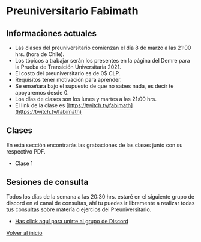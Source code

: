# Preuniversitario Fabimath

## Informaciones actuales

* Las clases del preuniversitario comienzan el día 8 de marzo a las 21:00 hrs. (hora de Chile).
* Los tópicos a trabajar serán los presentes en la página del Demre para la Prueba de Transición Universitaria 2021.
* El costo del preuniversitario es de 0$ CLP.
* Requisitos tener motivación para aprender.
* Se enseñara bajo el supuesto de que no sabes nada, es decir te apoyaremos desde 0.
* Los días de clases son los lunes y martes a las 21:00 hrs.
* El link de la clase es [https://twitch.tv/fabimath](https://twitch.tv/fabimath)

## Clases
En esta sección encontrarás las grabaciones de las clases junto con su respectivo PDF.
* Clase 1

## Sesiones de consulta
Todos los días de la semana a las 20:30 hrs. estaré en el siguiente grupo de discord en el canal de consultas, ahí tu puedes ir libremente a realizar todas tus consultas sobre matería o ejercios del Preuniversitario.
* [Has click aquí para unirte al grupo de Discord](https://discord.gg/TR8rrZG3GV)

[Volver al inicio](https://fabimath.github.io/Fabimath/)
